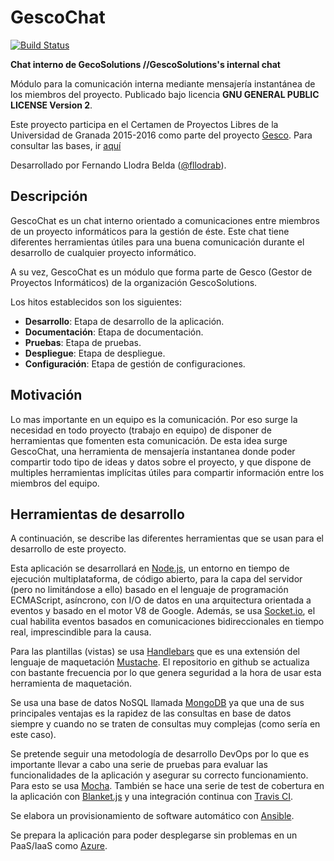 # GescoChat

[![Build Status](https://travis-ci.org/Gescosolution/GescoChat.svg?branch=master)](https://travis-ci.org/Gescosolution/GescoChat)

**Chat interno de GecoSolutions //GescoSolutions's internal chat**

Módulo para la comunicación interna mediante mensajería instantánea de los miembros del proyecto.
Publicado bajo licencia **GNU GENERAL PUBLIC LICENSE Version 2**.

Este proyecto participa en el Certamen de Proyectos Libres de la Universidad de Granada 2015-2016 como parte del proyecto [Gesco](https://github.com/Gescosolution/Gesco). Para consultar las bases, ir [aquí](https://docs.google.com/document/d/16UsdUV_XXuPUh-Imz4PSgh-2ES_YaAJpZ8fNrbTVpMA/edit)

Desarrollado por Fernando Llodra Belda ([@fllodrab](https://github.com/fllodrab)).

## Descripción
GescoChat es un chat interno orientado a comunicaciones entre miembros de un proyecto informáticos para la gestión de éste. Este chat tiene diferentes herramientas útiles para una buena comunicación durante el desarrollo de cualquier proyecto informático.

A su vez, GescoChat es un módulo que forma parte de Gesco (Gestor de Proyectos Informáticos) de la organización GescoSolutions.

Los hitos establecidos son los siguientes:
* **Desarrollo**: Etapa de desarrollo de la aplicación.
* **Documentación**: Etapa de documentación.
* **Pruebas**: Etapa de pruebas.
* **Despliegue**: Etapa de despliegue.
* **Configuración**: Etapa de gestión de configuraciones.

## Motivación
Lo mas importante en un equipo es la comunicación. Por eso surge la necesidad en todo proyecto (trabajo en equipo) de disponer de herramientas que fomenten esta comunicación. De esta idea surge GescoChat, una herramienta de mensajería instantanea donde poder compartir todo tipo de ideas y datos sobre el proyecto, y que dispone de multiples herramientas implícitas útiles para compartir información entre los miembros del equipo.

## Herramientas de desarrollo
A continuación, se describe las diferentes herramientas que se usan para el desarrollo de este proyecto.

Esta aplicación se desarrollará en [Node.js](https://nodejs.org/en/), un entorno en tiempo de ejecución multiplataforma, de código abierto, para la capa del servidor (pero no limitándose a ello) basado en el lenguaje de programación ECMAScript, asíncrono, con I/O de datos en una arquitectura orientada a eventos y basado en el motor V8 de Google. Además, se usa [Socket.io](http://socket.io/), el cual habilita eventos basados en comunicaciones bidireccionales en tiempo real, imprescindible para la causa.

Para las plantillas (vistas) se usa [Handlebars](http://handlebarsjs.com/) que es una extensión del lenguaje de maquetación [Mustache](http://mustache.github.io/). El repositorio en github se actualiza con bastante frecuencia por lo que genera seguridad a la hora de usar esta herramienta de maquetación.

Se usa una base de datos NoSQL llamada [MongoDB](https://www.mongodb.org/) ya que una de sus principales ventajas es la rapidez de las consultas en base de datos siempre y cuando no se traten de consultas muy complejas (como sería en este caso).

Se pretende seguir una metodología de desarrollo DevOps por lo que es importante llevar a cabo una serie de pruebas para evaluar las funcionalidades de la aplicación y asegurar su correcto funcionamiento. Para esto se usa [Mocha](http://mochajs.org/). También se hace una serie de test de cobertura en la aplicación con [Blanket.js](http://blanketjs.org/) y una integración continua con [Travis CI](https://travis-ci.org/).

Se elabora un provisionamiento de software automático con [Ansible](http://www.ansible.com/).

Se prepara la aplicación para poder desplegarse sin problemas en un PaaS/IaaS como [Azure](https://azure.microsoft.com/es-es/).
